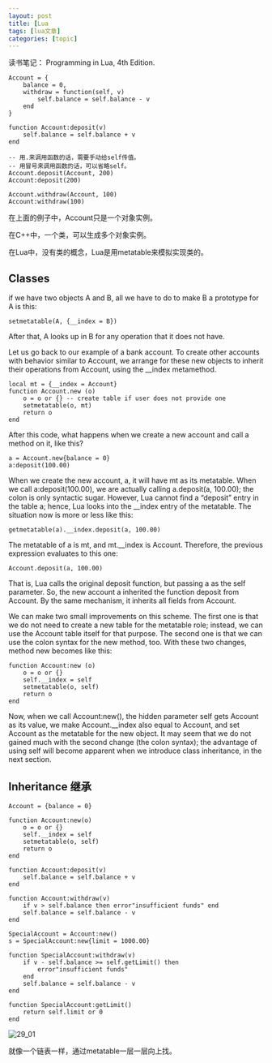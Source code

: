 ```yaml
---
layout: post
title: [Lua 
tags: [lua文章]
categories: [topic]
---
```

读书笔记： Programming in Lua, 4th Edition.

    
    
    Account = {
        balance = 0,
        withdraw = function(self, v)
            self.balance = self.balance - v
        end
    }
    
    function Account:deposit(v)
        self.balance = self.balance + v
    end
    
    -- 用.来调用函数的话，需要手动给self传值。
    -- 用冒号来调用函数的话，可以省略self。
    Account.deposit(Account, 200)
    Account:deposit(200)
    
    Account.withdraw(Account, 100)
    Account:withdraw(100)
    

在上面的例子中，Account只是一个对象实例。

在C++中，一个类，可以生成多个对象实例。

在Lua中，没有类的概念，Lua是用metatable来模拟实现类的。

## Classes

if we have two objects A and B, all we have to do to make B a prototype for A
is this:

    
    
    setmetatable(A, {__index = B})
    

After that, A looks up in B for any operation that it does not have.

Let us go back to our example of a bank account. To create other accounts with
behavior similar to Account, we arrange for these new objects to inherit their
operations from Account, using the __index metamethod.

    
    
    local mt = {__index = Account}
    function Account.new (o)
        o = o or {} -- create table if user does not provide one
        setmetatable(o, mt)
        return o
    end
    

After this code, what happens when we create a new account and call a method
on it, like this?

    
    
    a = Account.new{balance = 0}
    a:deposit(100.00)
    

When we create the new account, a, it will have mt as its metatable. When we
call a:deposit(100.00), we are actually calling a.deposit(a, 100.00); the
colon is only syntactic sugar. However, Lua cannot find a “deposit” entry in
the table a; hence, Lua looks into the __index entry of the metatable. The
situation now is more or less like this:

    
    
    getmetatable(a).__index.deposit(a, 100.00)
    

The metatable of a is mt, and mt.__index is Account. Therefore, the previous
expression evaluates to this one:

    
    
    Account.deposit(a, 100.00)
    

That is, Lua calls the original deposit function, but passing a as the self
parameter. So, the new account a inherited the function deposit from Account.
By the same mechanism, it inherits all fields from Account.

We can make two small improvements on this scheme. The first one is that we do
not need to create a new table for the metatable role; instead, we can use the
Account table itself for that purpose. The second one is that we can use the
colon syntax for the new method, too. With these two changes, method new
becomes like this:

    
    
    function Account:new (o)
        o = o or {}
        self.__index = self
        setmetatable(o, self)
        return o
    end
    

Now, when we call Account:new(), the hidden parameter self gets Account as its
value, we make Account.__index also equal to Account, and set Account as the
metatable for the new object. It may seem that we do not gained much with the
second change (the colon syntax); the advantage of using self will become
apparent when we introduce class inheritance, in the next section.

## Inheritance 继承

    
    
    Account = {balance = 0}
    
    function Account:new(o)
        o = o or {}
        self.__index = self
        setmetatable(o, self)
        return o
    end
    
    function Account:deposit(v)
        self.balance = self.balance + v
    end
    
    function Account:withdraw(v)
        if v > self.balance then error"insufficient funds" end
        self.balance = self.balance - v
    end
    
    SpecialAccount = Account:new()
    s = SpecialAccount:new{limit = 1000.00}
    
    function SpecialAccount:withdraw(v)
        if v - self.balance >= self.getLimit() then
            error"insufficient funds"
        end
        self.balance = self.balance - v
    end
    
    function SpecialAccount:getLimit()
        return self.limit or 0
    end
    

![29_01](https://mdgsf.github.io/images/2017/07/29_01.jpg)

就像一个链表一样，通过metatable一层一层向上找。